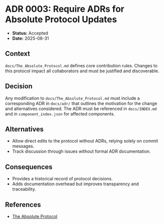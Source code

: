 # ADR 0003: Require ADRs for Absolute Protocol Updates

- **Status:** Accepted
- **Date:** 2025-08-31

## Context
`docs/The_Absolute_Protocol.md` defines core contribution rules. Changes to this protocol impact all collaborators and must be justified and discoverable.

## Decision
Any modification to `docs/The_Absolute_Protocol.md` must include a corresponding ADR in `docs/adr/` that outlines the motivation for the change and alternatives considered. The ADR must be referenced in `docs/INDEX.md` and in `component_index.json` for affected components.

## Alternatives
- Allow direct edits to the protocol without ADRs, relying solely on commit messages.
- Track discussion through issues without formal ADR documentation.

## Consequences
- Provides a historical record of protocol decisions.
- Adds documentation overhead but improves transparency and traceability.

## References
- [The Absolute Protocol](../The_Absolute_Protocol.md)
